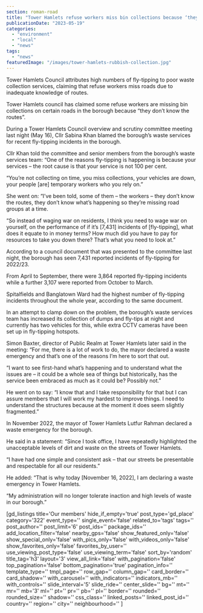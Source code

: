 ```yaml
---
section: roman-road
title: "Tower Hamlets refuse workers miss bin collections because ‘they don’t know the routes’"
publicationDate: "2023-05-19"
categories: 
  - "environment"
  - "local"
  - "news"
tags: 
  - "news"
featuredImage: "/images/tower-hamlets-rubbish-collection.jpg"
---
```


Tower Hamlets Council attributes high numbers of fly-tipping to poor waste collection services, claiming that refuse workers miss roads due to inadequate knowledge of routes.

Tower Hamlets council has claimed some refuse workers are missing bin collections on certain roads in the borough because “they don’t know the routes”.

During a Tower Hamlets Council overview and scrutiny committee meeting last night (May 16), Cllr Sabina Khan blamed the borough’s waste services for recent fly-tipping incidents in the borough.

Cllr Khan told the committee and senior members from the borough’s waste services team: “One of the reasons fly-tipping is happening is because your services – the root cause is that your service is not 100 per cent.

“You’re not collecting on time, you miss collections, your vehicles are down, your people \[are\] temporary workers who you rely on.”

She went on: “I’ve been told, some of them – the workers – they don’t know the routes, they don’t know what’s happening so they’re missing road groups at a time.

“So instead of waging war on residents, I think you need to wage war on yourself, on the performance of if it’s \[7,431\] incidents of \[fly-tipping\], what does it equate to in money terms? How much did you have to pay for resources to take you down there? That’s what you need to look at.”

According to a council document that was presented to the committee last night, the borough has seen 7,431 reported incidents of fly-tipping for 2022/23.

From April to September, there were 3,864 reported fly-tipping incidents while a further 3,107 were reported from October to March.

Spitalfields and Banglatown Ward had the highest number of fly-tipping incidents throughout the whole year, according to the same document.

In an attempt to clamp down on the problem, the borough’s waste services team has increased its collection of dumps and fly-tips at night and currently has two vehicles for this, while extra CCTV cameras have been set up in fly-tipping hotspots.

Simon Baxter, director of Public Realm at Tower Hamlets later said in the meeting: “For me, there is a lot of work to do, the mayor declared a waste emergency and that’s one of the reasons I’m here to sort that out.

“I want to see first-hand what’s happening and to understand what the issues are – it could be a whole sea of things but historically, has the service been embraced as much as it could be? Possibly not.”

He went on to say: “I know that and I take responsibility for that but I can assure members that I will work my hardest to improve things. I need to understand the structures because at the moment it does seem slightly fragmented.”

In November 2022, the mayor of Tower Hamlets Lutfur Rahman declared a waste emergency for the borough.

He said in a statement: “Since I took office, I have repeatedly highlighted the unacceptable levels of dirt and waste on the streets of Tower Hamlets.

“I have had one simple and consistent ask – that our streets be presentable and respectable for all our residents.”

He added: “That is why today \[November 16, 2022\], I am declaring a waste emergency in Tower Hamlets.

“My administration will no longer tolerate inaction and high levels of waste in our borough.”

\[gd\_listings title='Our members' hide\_if\_empty='true' post\_type='gd\_place' category='322' event\_type='' single\_event='false' related\_to='tags' tags='' post\_author='' post\_limit='6' post\_ids='' package\_ids='' add\_location\_filter='false' nearby\_gps='false' show\_featured\_only='false' show\_special\_only='false' with\_pics\_only='false' with\_videos\_only='false' show\_favorites\_only='false' favorites\_by\_user='' use\_viewing\_post\_type='false' use\_viewing\_term='false' sort\_by='random' title\_tag='h3' layout='3' view\_all\_link='false' with\_pagination='false' top\_pagination='false' bottom\_pagination='true' pagination\_info='' template\_type='' tmpl\_page='' row\_gap='' column\_gap='' card\_border='' card\_shadow='' with\_carousel='' with\_indicators='' indicators\_mb='' with\_controls='' slide\_interval='5' slide\_ride='' center\_slide='' bg='' mt='' mr='' mb='3' ml='' pt='' pr='' pb='' pl='' border='' rounded='' rounded\_size='' shadow='' css\_class='' linked\_posts='' linked\_post\_id='' country='' region='' city='' neighbourhood='' \]
